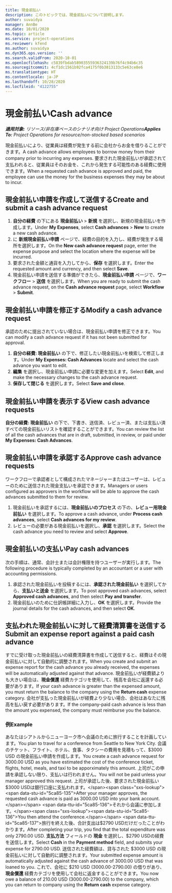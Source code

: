 ```yaml
---
title: 現金前払い
description: このトピックでは、現金前払いについて説明します。
author: suvaidya
manager: AnnBe
ms.date: 10/01/2020
ms.topic: article
ms.service: project-operations
ms.reviewer: kfend
ms.author: suvaidya
ms.dyn365.ops.version: ''
ms.search.validFrom: 2020-10-01
ms.openlocfilehash: c5839fbdab58903555936324139b76f4c94b6c35
ms.sourcegitcommit: 4cf1dc1561b92fca4175f0b3813133c5e63ce8e6
ms.translationtype: HT
ms.contentlocale: ja-JP
ms.lasthandoff: 10/28/2020
ms.locfileid: "4122755"
---
```

# <a name="cash-advance"></a><span data-ttu-id="5ca85-103">現金前払い</span><span class="sxs-lookup"><span data-stu-id="5ca85-103">Cash advance</span></span>

<span data-ttu-id="5ca85-104">_**適用対象:** リソース/非在庫ベースのシナリオ向け Project Operations_</span><span class="sxs-lookup"><span data-stu-id="5ca85-104">_**Applies To:** Project Operations for resource/non-stocked based scenarios_</span></span>

<span data-ttu-id="5ca85-105">現金前払いにより、従業員は経費が発生する前に会社からお金を借りることができます。</span><span class="sxs-lookup"><span data-stu-id="5ca85-105">A cash advance allows employees to borrow money from their company prior to incurring any expenses.</span></span> <span data-ttu-id="5ca85-106">要求された現金前払いが承認されて支払われると、従業員はそのお金を、これから発生する可能性のある経費に使用できます。</span><span class="sxs-lookup"><span data-stu-id="5ca85-106">When a requested cash advance is approved and paid, the employee can use the money for the business expenses they may be about to incur.</span></span> 

## <a name="create-and-submit-a-cash-advance-request"></a><span data-ttu-id="5ca85-107">現金前払い申請を作成して送信する</span><span class="sxs-lookup"><span data-stu-id="5ca85-107">Create and submit a cash advance request</span></span>

1. <span data-ttu-id="5ca85-108">**自分の経費** の下にある **現金前払い** > **新規** を選択し、新規の現金前払いを作成します。</span><span class="sxs-lookup"><span data-stu-id="5ca85-108">Under **My Expenses**, select **Cash advances** > **New** to create a new cash advance.</span></span> 
2. <span data-ttu-id="5ca85-109">に **新規現金前払い申請** ページで、経費の目的を入力し、経費が発生する場所を選択します。</span><span class="sxs-lookup"><span data-stu-id="5ca85-109">On the **New cash advance request** page, enter the expense purpose and select the location where the expense will be incurred.</span></span>
3. <span data-ttu-id="5ca85-110">要求された金額と通貨を入力してから、**保存** を選択します。</span><span class="sxs-lookup"><span data-stu-id="5ca85-110">Enter the requested amount and currency, and then select **Save**.</span></span> 
4. <span data-ttu-id="5ca85-111">現金前払い申請を送信する準備ができたら、**現金前払い申請** ページで、**ワークフロー** > **送信** を選択します。</span><span class="sxs-lookup"><span data-stu-id="5ca85-111">When you are ready to submit the cash advance request, on the **Cash advance request** page, select **Workflow** > **Submit**.</span></span>

## <a name="modify-a-cash-advance-request"></a><span data-ttu-id="5ca85-112">現金前払い申請を修正する</span><span class="sxs-lookup"><span data-stu-id="5ca85-112">Modify a cash advance request</span></span>

<span data-ttu-id="5ca85-113">承認のために提出されていない場合は、現金前払い申請を修正できます。</span><span class="sxs-lookup"><span data-stu-id="5ca85-113">You can modify a cash advance request if it has not been submitted for approval.</span></span>

1. <span data-ttu-id="5ca85-114">**自分の経費: 現金前払い** の下で、修正したい現金前払いを検索して修正します。</span><span class="sxs-lookup"><span data-stu-id="5ca85-114">Under **My Expenses: Cash Advances** locate and select the cash advance you want to edit.</span></span>
2. <span data-ttu-id="5ca85-115">**編集** を選択し、現金前払い申請に必要な変更を加えます。</span><span class="sxs-lookup"><span data-stu-id="5ca85-115">Select **Edit**, and make the necessary changes to the cash advance request.</span></span> 
3. <span data-ttu-id="5ca85-116">**保存して閉じる** を選択します。</span><span class="sxs-lookup"><span data-stu-id="5ca85-116">Select **Save and close**.</span></span>


## <a name="view-cash-advance-requests"></a><span data-ttu-id="5ca85-117">現金前払い申請を表示する</span><span class="sxs-lookup"><span data-stu-id="5ca85-117">View cash advance requests</span></span>
<span data-ttu-id="5ca85-118">**自分の経費: 現金前払い** の下で、下書き、送信済、レビュー済、または支払い済すべての現金前払いリストを確認することができます。</span><span class="sxs-lookup"><span data-stu-id="5ca85-118">You can review the list of all the cash advances that are in draft, submitted, in review, or paid under **My Expenses: Cash Advances**.</span></span> 

## <a name="approve-cash-advance-requests"></a><span data-ttu-id="5ca85-119">現金前払い申請を承認する</span><span class="sxs-lookup"><span data-stu-id="5ca85-119">Approve cash advance requests</span></span>

<span data-ttu-id="5ca85-120">ワークフローで承認者として構成されたマネージャーまたはユーザーは、レビューのために送信された現金支払いを承認できます。</span><span class="sxs-lookup"><span data-stu-id="5ca85-120">Managers or users configured as approvers in the workflow will be able to approve the cash advances submitted to them for review.</span></span> 

1. <span data-ttu-id="5ca85-121">現金前払いを承認するには、**現金前払いのプロセス** の下の、**レビュー用現金前払い** を選択します。</span><span class="sxs-lookup"><span data-stu-id="5ca85-121">To approve a cash advance, under **Process cash advances**, select **Cash advances for my review**.</span></span>
2. <span data-ttu-id="5ca85-122">レビューの必要がある現金前払いを選択し、**承認** を選択します。</span><span class="sxs-lookup"><span data-stu-id="5ca85-122">Select the cash advance you need to review and select **Approve**.</span></span>  

## <a name="pay-cash-advances"></a><span data-ttu-id="5ca85-123">現金前払いの支払い</span><span class="sxs-lookup"><span data-stu-id="5ca85-123">Pay cash advances</span></span> 
<span data-ttu-id="5ca85-124">次の手順は、通常、会計士または会計権限を持つユーザーが実行します。</span><span class="sxs-lookup"><span data-stu-id="5ca85-124">The following procedure is typically completed by an accountant or a user with accounting permissions.</span></span>

1. <span data-ttu-id="5ca85-125">承認された現金前払いを投稿するには、**承認された現金前払い** を選択してから、**支払いと送金** を選択します。</span><span class="sxs-lookup"><span data-stu-id="5ca85-125">To post approved cash advances, select **Approved cash advances**, and then select **Pay and transfer**.</span></span>  
2. <span data-ttu-id="5ca85-126">現金前払いのために仕訳帳詳細に入力し、**OK** を選択します。</span><span class="sxs-lookup"><span data-stu-id="5ca85-126">Provide the journal details for the cash advances, and then select **OK**.</span></span> 

## <a name="submit-an-expense-report-against-a-paid-cash-advance"></a><span data-ttu-id="5ca85-127">支払われた現金前払いに対して経費清算書を送信する</span><span class="sxs-lookup"><span data-stu-id="5ca85-127">Submit an expense report against a paid cash advance</span></span> 

<span data-ttu-id="5ca85-128">すでに受け取った現金前払いの経費清算書を作成して送信すると、経費はその現金前払いに対して自動的に調整されます。</span><span class="sxs-lookup"><span data-stu-id="5ca85-128">When you create and submit an expense report for the cash advance you already received, the expenses will be automatically adjusted against that advance.</span></span> <span data-ttu-id="5ca85-129">現金前払いが経費額よりも大きい場合は、**現金償還** 経費カテゴリを使用して、残高を会社に返還する必要があります。</span><span class="sxs-lookup"><span data-stu-id="5ca85-129">If your cash advance is greater than the expensed amount, you must return the balance to the company using the **Return cash** expense category.</span></span> <span data-ttu-id="5ca85-130">会社が支払った現金前払いが経費より少ない場合、会社はあなたに残高を払い戻す必要があります。</span><span class="sxs-lookup"><span data-stu-id="5ca85-130">If the company-paid cash advance is less than the amount you expensed, the company must reimburse you the balance.</span></span> 

### <a name="example"></a><span data-ttu-id="5ca85-131">例</span><span class="sxs-lookup"><span data-stu-id="5ca85-131">Example</span></span>
<span data-ttu-id="5ca85-132">あなたはシアトルからニューヨーク市へ会議のために旅行することを計画しています。</span><span class="sxs-lookup"><span data-stu-id="5ca85-132">You plan to travel for a conference from Seattle to New York City.</span></span> <span data-ttu-id="5ca85-133">会議のチケット、フライト、ホテル、食事、タクシーの費用を見積もって、$3000 USD の現金前払い申請を作成します。</span><span class="sxs-lookup"><span data-stu-id="5ca85-133">You create a cash advance request for 3000.00 USD as you have estimated the cost of the conference ticket, flights, hotel, meals, and taxi to be apporximately this amount.</span></span> <span data-ttu-id="5ca85-134">上司がこの申請を承認しない限り、支払いは行われません。</span><span class="sxs-lookup"><span data-stu-id="5ca85-134">You will not be paid unless your manager approved this request.</span></span> <span data-ttu-id="5ca85-135">上司が承認した後、要求された現金前払い $3000 USDは銀行口座に支払われます。</span><span class="sxs-lookup"><span data-stu-id="5ca85-135">After your manager approves, the requested cash advance is paid as 3000.00 USD into your bank account.</span></span> <span data-ttu-id="5ca85-136">それから会議に参加します。</span><span class="sxs-lookup"><span data-stu-id="5ca85-136">You then attend the conference.</span></span> <span data-ttu-id="5ca85-137">旅行を終えた後、合計支出は$2790 USDだけだったことがわかります。</span><span class="sxs-lookup"><span data-stu-id="5ca85-137">After completing your trip, you find that the total expenditure was only 2790.00 USD.</span></span> <span data-ttu-id="5ca85-138">**支払方法** フィールドの **現金** を選択し、$2790 USDの経費を送信します。</span><span class="sxs-lookup"><span data-stu-id="5ca85-138">Select **Cash** in the **Payment method** field, and submits your expense for 2790.00 USD.</span></span> <span data-ttu-id="5ca85-139">送信された経費額は、貸与された $3000 USD の現金前払いに対して自動的に調整されます。</span><span class="sxs-lookup"><span data-stu-id="5ca85-139">Your submitted expense amount is automatically adjusted against the cash advance of 3000.00 USD that was loaned to you.</span></span> <span data-ttu-id="5ca85-140">これで、会社に $210 USD (3000.00-2790.00) の借りがあり、**現金償還** 経費カテゴリを使用して会社に返金することができます。</span><span class="sxs-lookup"><span data-stu-id="5ca85-140">You now owe a balance of 210.00 USD (3000.00-2790.00) to the company, which you can return to company using the **Return cash** expense category.</span></span> 
